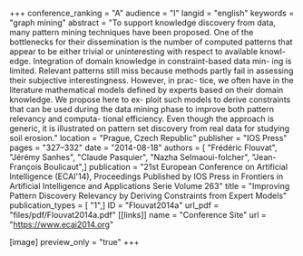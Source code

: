 +++
conference_ranking = "A"
audience = "I"
langid = "english"
keywords = "graph mining"
abstract = "To support knowledge discovery from data, many pattern mining techniques have been proposed. One of the bottlenecks for their dissemination is the number of computed patterns that appear to be either trivial or uninteresting with respect to available knowl- edge. Integration of domain knowledge in constraint-based data min- ing is limited. Relevant patterns still miss because methods partly fail in assessing their subjective interestingness. However, in prac- tice, we often have in the literature mathematical models defined by experts based on their domain knowledge. We propose here to ex- ploit such models to derive constraints that can be used during the data mining phase to improve both pattern relevancy and computa- tional efficiency. Even though the approach is generic, it is illustrated on pattern set discovery from real data for studying soil erosion."
location = "Prague, Czech Republic"
publisher = "IOS Press"
pages = "327–332"
date = "2014-08-18"
authors = [ "Frédéric Flouvat", "Jérémy Sanhes", "Claude Pasquier", "Nazha Selmaoui-folcher", "Jean-François Boulicaut",]
publication = "21st European Conference on Artificial Intelligence (ECAI'14), Proceedings Published by IOS Press in Frontiers in Artificial Intelligence and Applications Serie Volume 263"
title = "Improving Pattern Discovery Relevancy by Deriving Constraints from Expert Models"
publication_types = [ "1",]
ID = "Flouvat2014a"
url_pdf = "files/pdf/Flouvat2014a.pdf"
[[links]]
name = "Conference Site"
url = "https://www.ecai2014.org"

[image]
preview_only = "true"
+++
